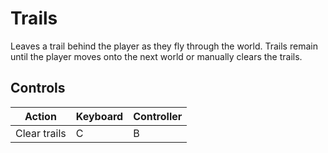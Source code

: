 # Trails

Leaves a trail behind the player as they fly through the world. Trails remain until the player moves onto the next world or manually clears the trails.

## Controls

| Action | Keyboard | Controller |
|--------|----------|------------|
| Clear trails | C | B |
